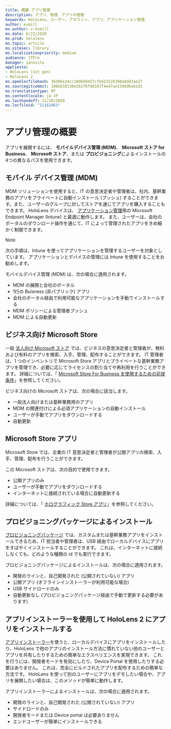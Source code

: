 ```yaml
---
title: 概要-アプリ管理
description: アプリ、管理、アプリの管理
keywords: HoloLens、ユーザー、アカウント、アプリ、アプリケーション管理、
author: evmill
ms.author: v-evmill
ms.date: 6/22/2020
ms.prod: hololens
ms.topic: article
ms.sitesec: library
ms.localizationpriority: medium
audience: ITPro
manager: yannisle
appliesto:
- HoloLens (1st gen)
- HoloLens 2
ms.openlocfilehash: 36d86e24cc10d6b8457cfb415528398a8d43aa27
ms.sourcegitcommit: 108b818130e2627bf08107f4e47ae159dd6ab1d2
ms.translationtype: MT
ms.contentlocale: ja-JP
ms.lasthandoff: 11/10/2020
ms.locfileid: "11162863"
---
```

# アプリ管理の概要

アプリを展開するには、 **モバイルデバイス管理 (MDM)**、 **Microsoft ストア for Business**、 **Microsoft ストア**、または **プロビジョニング**によるインストールの4つの異なるパスを使用できます。 

## モバイル デバイス管理 (MDM)

MDM ソリューションを使用すると、IT の意思決定者や管理者は、社内、基幹業務のアプリをプライベートに自動インストール (プッシュ) することができます。また、ユーザーのグループに対してストアを通じてアプリを購入することもできます。 HoloLens デバイスは、 [アプリケーション管理](app-deploy-intune.md)用の Microsoft Endpoint Manager (Intune) と最適に動作します。 また、ユーザーは、会社のポータルのダウンロード操作を通じて、IT によって管理されたアプリをきめ細かく制御できます。

> [!NOTE] 
> 次の手順は、Intune を使ってアプリケーションを管理するユーザーを対象としています。 アプリケーションとデバイスの管理には Intune を使用することをお勧めします。
    
モバイルデバイス管理 (MDM) は、次の場合に適用されます。 
* MDM の展開と会社のポータル 
* 1行の Buisness (非パブリック) アプリ
* 会社のポータル経由で利用可能なアプリケーションを手動でインストールする
* MDM ポリシーによる管理者プッシュ
* MDM による自動更新

## ビジネス向け Microsoft Store

一般 [法人向け Microsoft ストア](app-deploy-store-business.md) では、ビジネスの意思決定者と管理者が、無料および有料のアプリを検索、入手、管理、配布することができます。 IT 管理者は、1 つのインベントリで Microsoft Store アプリとプライベートな基幹業務アプリを管理でき、必要に応じてライセンスの割り当てや再利用を行うことができます。 詳細については、「 [Microsoft Store For Business を使用するための前提条件](https://docs.microsoft.com/microsoft-store/prerequisites-microsoft-store-for-business)」を参照してください。
    
ビジネス向けの Microsoft ストアは、次の場合に該当します。 
* 一般法人向けまたは基幹業務用のアプリ
* MDM の関連付けによる必須アプリケーションの自動インストール
* ユーザーが手動でアプリをダウンロードする
* 自動更新

## Microsoft Store アプリ

Microsoft Store では、企業の IT 意思決定者と管理者が公開アプリの検索、入手、管理、配布を行うことができます。
    
この Microsoft ストアは、次の目的で使用できます。 
* 公開アプリのみ
* ユーザーが手動でアプリをダウンロードする
* インターネットに接続されている場合に自動更新する

詳細については、「 [ホログラフィック Store アプリ](https://docs.microsoft.com/hololens/holographic-store-apps)」を参照してください。

## プロビジョニングパッケージによるインストール

[プロビジョニングパッケージ](app-deploy-provisioning-package.md) では、カスタムまたは基幹業務アプリをインストールできるため、IT 担当者や管理者は、USB 経由でローカルデバイスにアプリをすばやくインストールすることができます。 これは、インターネットに接続しなくても、どのような種類の id でも実行できます。
    
プロビジョニングパッケージによるインストールは、次の場合に適用されます。 
* 開発のラインと、自己開発された (公開されていない) アプリ
* 公開アプリ (オフラインインストーラーが利用可能な場合)
* USB サイドロードのみ
* 自動更新なし (プロビジョニングパッケージ経由で手動で更新する必要があります)

## アプリインストーラーを使用して HoloLens 2 にアプリをインストールする
[アプリインストーラー](app-deploy-app-installer.md)を使うと、ローカルデバイスにアプリをインストールしたり、HoloLens で他のアプリのインストール方法に慣れていない他のユーザーとアプリを共有したりするための簡単なエクスペリエンスを実現できます。 これを行うには、開発者モードを有効にしたり、Device Portal を使用したりする必要はありません。 これは、完全にビルドされたアプリを配布するための簡単な方法です。 HoloLens を使って別のユーザーにアプリをデモしたい場合や、アプリを展開したい場合は、このメソッドが簡単に動作します。

アプリインストーラーによるインストールは、次の場合に適用されます。 
* 開発のラインと、自己開発された (公開されていない) アプリ
* サイドロードのみ
* 開発者モードまたは Device portal は必要ありません
* エンドユーザーが簡単にインストールできる


